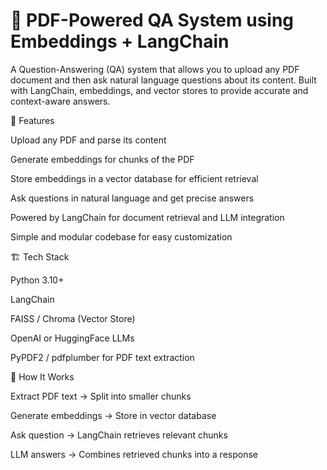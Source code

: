 # 📄 PDF-Powered QA System using Embeddings + LangChain

A Question-Answering (QA) system that allows you to upload any PDF document and then ask natural language questions about its content.
Built with LangChain, embeddings, and vector stores to provide accurate and context-aware answers.

🚀 Features

Upload any PDF and parse its content

Generate embeddings for chunks of the PDF

Store embeddings in a vector database for efficient retrieval
 
Ask questions in natural language and get precise answers

Powered by LangChain for document retrieval and LLM integration

Simple and modular codebase for easy customization

🏗️ Tech Stack

Python 3.10+

LangChain

FAISS / Chroma (Vector Store)

OpenAI or HuggingFace LLMs

PyPDF2 / pdfplumber for PDF text extraction

📖 How It Works

Extract PDF text → Split into smaller chunks

Generate embeddings → Store in vector database

Ask question → LangChain retrieves relevant chunks

LLM answers → Combines retrieved chunks into a response

